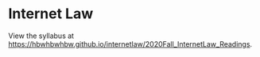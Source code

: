 # Internet Law

View the syllabus at <https://hbwhbwhbw.github.io/internetlaw/2020Fall_InternetLaw_Readings>.
